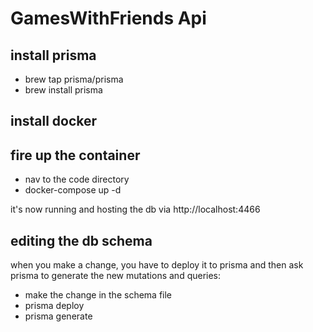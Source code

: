 # GamesWithFriends Api

## install prisma
- brew tap prisma/prisma
- brew install prisma

## install docker

## fire up the container
- nav to the code directory
- docker-compose up -d

it's now running and hosting the db via http://localhost:4466


## editing the db schema
when you make a change, you have to deploy it to prisma and then ask prisma to generate the new mutations and queries:
- make the change in the schema file
- prisma deploy
- prisma generate

